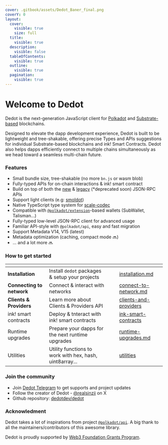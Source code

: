 ```yaml
---
cover: .gitbook/assets/Dedot_Baner_final.png
coverY: 0
layout:
  cover:
    visible: true
    size: full
  title:
    visible: true
  description:
    visible: false
  tableOfContents:
    visible: true
  outline:
    visible: true
  pagination:
    visible: true
---
```


# Welcome to Dedot

Dedot is the next-generation JavaScript client for [Polkadot](https://polkadot.com) and [Substrate-based](https://substrate.io/) blockchains.&#x20;

Designed to elevate the dapp development experience, Dedot is built to be lightweight and tree-shakable, offering precise Types and APIs suggestions for individual Substrate-based blockchains and ink! Smart Contracts. Dedot also helps dapps efficiently connect to multiple chains simultaneously as we head toward a seamless multi-chain future.

### Features

* Small bundle size, tree-shakable (no more `bn.js` or wasm blob)
* Fully-typed APIs for on-chain interactions & ink! smart contract&#x20;
* Build on top of both the [new](https://paritytech.github.io/json-rpc-interface-spec/introduction.html) & [legacy](https://github.com/w3f/PSPs/blob/master/PSPs/drafts/psp-6.md) (\*deprecated soon) JSON-RPC APIs
* Support light clients (e.g: [smoldot](https://github.com/smol-dot/smoldot))
* Native TypeScript type system for [scale-codec](https://docs.substrate.io/reference/scale-codec/)
* Compatible with [`@polkadot/extension`](https://github.com/polkadot-js/extension)-based wallets (SubWallet, Talisman...)
* Fully-typed low-level JSON-RPC client for advanced usage
* Familiar API-style with `@polkadot/api`, easy and fast migration
* Support Metadata V14, V15 (latest)
* Metadata optimization (caching, compact mode 🔜)
* ... and a lot more 🔜

### How to get started

<table data-view="cards"><thead><tr><th></th><th></th><th data-hidden data-card-cover data-type="files"></th><th data-hidden></th><th data-hidden data-card-target data-type="content-ref"></th></tr></thead><tbody><tr><td><strong>Installation</strong></td><td>Install <code>dedot</code> packages &#x26; setup your projects</td><td></td><td></td><td><a href="getting-started/installation.md">installation.md</a></td></tr><tr><td><strong>Connecting to network</strong></td><td>Connect &#x26; interact with networks</td><td></td><td></td><td><a href="getting-started/connect-to-network.md">connect-to-network.md</a></td></tr><tr><td><strong>Clients &#x26; Providers</strong></td><td>Learn more about Clients &#x26; Providers API</td><td></td><td></td><td><a href="clients-and-providers/">clients-and-providers</a></td></tr><tr><td>ink! smart contracts</td><td>Deploy &#x26; tnteract with ink! smart contracts</td><td></td><td></td><td><a href="ink-smart-contracts/">ink-smart-contracts</a></td></tr><tr><td>Runtime upgrades</td><td>Prepare your dapps for the next runtime upgrades</td><td></td><td></td><td><a href="runtime-upgrades.md">runtime-upgrades.md</a></td></tr><tr><td>Utilities</td><td>Utility functions to work with hex, hash, uint8array...</td><td></td><td></td><td><a href="utilities/">utilities</a></td></tr></tbody></table>

### Join the community

* Join [Dedot Telegram](https://t.me/JoinDedot) to get supports and project updates
* Follow the creator of Dedot - [@realsinzii](https://x.com/realsinzii) on X
* Github repository: [dedotdev/dedot](https://github.com/dedotdev/dedot)

### Acknowledment

Dedot takes a lot of inspirations from project [`@polkadot/api`](https://github.com/polkadot-js/api). A big thank to all the maintainers/contributors of this awesome library.

Dedot is proudly supported by [Web3 Foundation Grants Program](https://grants.web3.foundation/).
